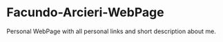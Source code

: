 # Facundo-Arcieri-WebPage

Personal WebPage with all personal links and short description about me.
